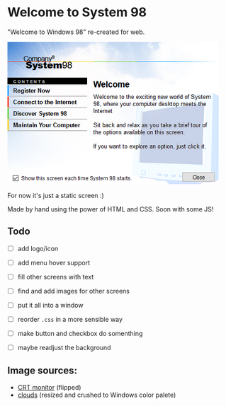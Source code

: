# Welcome to System 98
"Welcome to Windows 98" re-created for web.

![Alt text](/screenshots/idle.png?raw=true "Optional Title")


For now it's just a static screen :)

Made by hand using the power of HTML and CSS. Soon with some JS!

## Todo
- [ ] add logo/icon
- [ ] add menu hover support
- [ ] fill other screens with text
- [ ] find and add images for other screens
- [ ] put it all into a window
- [ ] reorder `.css` in a more sensible way
- [ ] make button and checkbox do somenthing
- [ ] maybe readjust the background


## Image sources:
- [CRT monitor](https://pixabay.com/vectors/monitor-computer-screen-video-tube-23352/) (flipped)
- [clouds](https://publicdomainq.net/sky-sunbeam-clouds-0046047/) (resized and crushed to Windows color palete)
